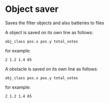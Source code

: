 # Object saver

Saves the filter objects and also batteries to files

A object is saved on its own line as follows:

```
obj_class pos.x pos.y total_votes
```
for example:
```
2 1.2 1.4 65
```


A obstacle is saved on its own line as follows:

```
obj_class pos.x pos.y total_votes
```
for example:
```
2 1.2 1.4 65
```
